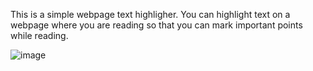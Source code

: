 This is a simple webpage text highligher. You can highlight text on a webpage where you are reading so that you can mark important points while reading.

![image](https://github.com/Parab-Mishra/webpage-text-highlighter/assets/74353033/f5e8be26-efb9-488d-8066-47dd73f911bb)
